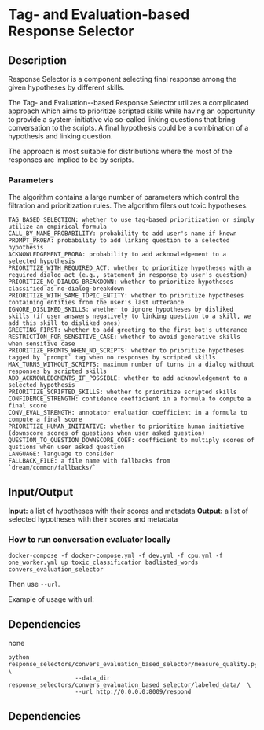 # Tag- and Evaluation-based Response Selector

## Description

Response Selector is a component selecting final response among the given hypotheses by different skills.

The Tag- and Evaluation--based Response Selector utilizes a complicated approach which aims to
prioritize scripted skills while having an opportunity to provide a system-initiative via so-called linking questions that bring conversation to the scripts. 
A final hypothesis could be a combination of a hypothesis and linking question.

The approach is most suitable for distributions where the most of the responses are implied to be by scripts.

### Parameters

The algorithm contains a large number of parameters which control the filtration and prioritization rules. 
The algorithm filers out toxic hypotheses.

```
TAG_BASED_SELECTION: whether to use tag-based prioritization or simply utilize an empirical formula
CALL_BY_NAME_PROBABILITY: probability to add user's name if known
PROMPT_PROBA: probability to add linking question to a selected hypothesis
ACKNOWLEDGEMENT_PROBA: probability to add acknowledgement to a selected hypothesis
PRIORITIZE_WITH_REQUIRED_ACT: whether to prioritize hypotheses with a required dialog act (e.g., statement in response to user's question)
PRIORITIZE_NO_DIALOG_BREAKDOWN: whether to prioritize hypotheses classified as no-dialog-breakdown
PRIORITIZE_WITH_SAME_TOPIC_ENTITY: whether to prioritize hypotheses containing entities from the user's last utterance
IGNORE_DISLIKED_SKILLS: whether to ignore hypotheses by disliked skills (if user answers negatively to linking question to a skill, we add this skill to disliked ones)
GREETING_FIRST: whether to add greeting to the first bot's utterance
RESTRICTION_FOR_SENSITIVE_CASE: whether to avoid generative skills when sensitive case 
PRIORITIZE_PROMTS_WHEN_NO_SCRIPTS: whether to prioritize hypotheses tagged by `prompt` tag when no responses by scripted skills
MAX_TURNS_WITHOUT_SCRIPTS: maximum number of turns in a dialog without responses by scripted skills
ADD_ACKNOWLEDGMENTS_IF_POSSIBLE: whether to add acknowledgement to a selected hypothesis
PRIORITIZE_SCRIPTED_SKILLS: whether to prioritize scripted skills
CONFIDENCE_STRENGTH: confidence coefficient in a formula to compute a final score
CONV_EVAL_STRENGTH: annotator evaluation coefficient in a formula to compute a final score
PRIORITIZE_HUMAN_INITIATIVE: whether to prioritize human initiative (downscore scores of questions when user asked question)
QUESTION_TO_QUESTION_DOWNSCORE_COEF: coefficient to multiply scores of qustions when user asked question
LANGUAGE: language to consider
FALLBACK_FILE: a file name with fallbacks from `dream/common/fallbacks/`
```

## Input/Output
**Input:** a list of hypotheses with their scores and metadata
**Output:** a list of selected hypotheses with their scores and metadata
### How to run conversation evaluator locally

`docker-compose -f docker-compose.yml -f dev.yml -f cpu.yml -f one_worker.yml up toxic_classification badlisted_words convers_evaluation_selector`

Then use `--url`.

Example of usage with url:

## Dependencies
none
```
python response_selectors/convers_evaluation_based_selector/measure_quality.py \
                   --data_dir response_selectors/convers_evaluation_based_selector/labeled_data/  \
                   --url http://0.0.0.0:8009/respond
```
## Dependencies
